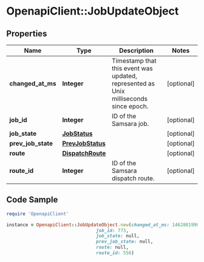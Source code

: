 # OpenapiClient::JobUpdateObject

## Properties
Name | Type | Description | Notes
------------ | ------------- | ------------- | -------------
**changed_at_ms** | **Integer** | Timestamp that this event was updated, represented as Unix milliseconds since epoch. | [optional] 
**job_id** | **Integer** | ID of the Samsara job. | [optional] 
**job_state** | [**JobStatus**](JobStatus.md) |  | [optional] 
**prev_job_state** | [**PrevJobStatus**](PrevJobStatus.md) |  | [optional] 
**route** | [**DispatchRoute**](DispatchRoute.md) |  | [optional] 
**route_id** | **Integer** | ID of the Samsara dispatch route. | [optional] 

## Code Sample

```ruby
require 'OpenapiClient'

instance = OpenapiClient::JobUpdateObject.new(changed_at_ms: 1462881998034,
                                 job_id: 773,
                                 job_state: null,
                                 prev_job_state: null,
                                 route: null,
                                 route_id: 556)
```


